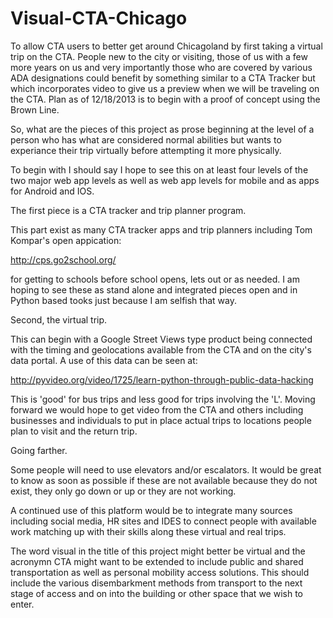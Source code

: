 Visual-CTA-Chicago
==================

To allow CTA users to better get around Chicagoland by first taking a virtual trip on the CTA.  People new to the city or visiting, those of us with a few more years on us and very importantly those who are covered by various ADA designations could benefit by something similar to a CTA Tracker but which incorporates video to give us a preview when we will be traveling on the CTA.  Plan as of 12/18/2013 is to begin with a proof of concept using the Brown Line.

So, what are the pieces of this project as prose beginning at the level of a person who has what are considered normal abilities but wants to experiance their trip virtually before attempting it more physically.

To begin with I should say I hope to see this on at least four levels of the two major web app levels as well as web app levels for mobile and as apps for Android and IOS.

The first piece is a CTA tracker and trip planner program.

This part exist as many CTA tracker apps and trip planners including Tom Kompar's open appication:

http://cps.go2school.org/

for getting to schools before school opens, lets out or as needed.  I am hoping to see these as stand alone and integrated pieces open and in Python based tooks just because I am selfish that way.

Second, the virtual trip.

This can begin with a Google Street Views type product being connected with the timing and geolocations available from the CTA and on the city's data portal.  A use of this data can be seen at:

http://pyvideo.org/video/1725/learn-python-through-public-data-hacking

This is 'good' for bus trips and less good for trips involving the 'L'.  Moving forward we would hope to get video from the CTA and others including businesses and individuals to put in place actual trips to locations people plan to visit and the return trip.

Going farther.

Some people will need to use elevators and/or escalators.  It would be great to know as soon as possible if these are not available because they do not exist, they only go down or up or they are not working.

A continued use of this platform would be to integrate many sources including social media, HR sites and IDES to connect people with available work matching up with their skills along these virtual and real trips.

The word visual in the title of this project might better be virtual and the acronymn CTA might want to be extended to include public and shared transportation as well as personal mobility access solutions.  This should include the various disembarkment methods from transport to the next stage of access and on into the building or other space that we wish to enter.
